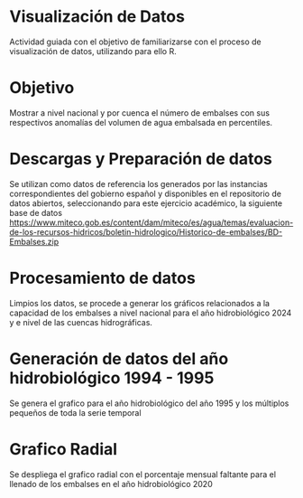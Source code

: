 # Visualización de Datos
Actividad guiada con el objetivo de familiarizarse con el proceso de visualización de datos, utilizando para ello R.


# Objetivo 
Mostrar a nivel nacional y por cuenca el número de embalses con sus respectivos anomalías del volumen de agua embalsada en percentiles.

# Descargas y Preparación de datos

Se utilizan como datos de referencia los generados por las instancias correspondientes del gobierno español y disponibles en el repositorio de datos abiertos, seleccionando para este ejercicio académico, la siguiente base de datos  https://www.miteco.gob.es/content/dam/miteco/es/agua/temas/evaluacion-de-los-recursos-hidricos/boletin-hidrologico/Historico-de-embalses/BD-Embalses.zip

# Procesamiento de datos

Limpios los datos, se procede a generar los gráficos relacionados a la capacidad de los embalses a nivel nacional para el año hidrobiológico 2024 y e nivel de las cuencas hidrográficas.

# Generación de datos del año hidrobiológico 1994 - 1995

Se genera el grafico para el año hidrobiológico del año 1995 y los múltiplos pequeños de toda la serie temporal 

# Grafico Radial

Se despliega el grafico radial con el porcentaje mensual faltante para el llenado de los embalses en el año hidrobiológico 2020

